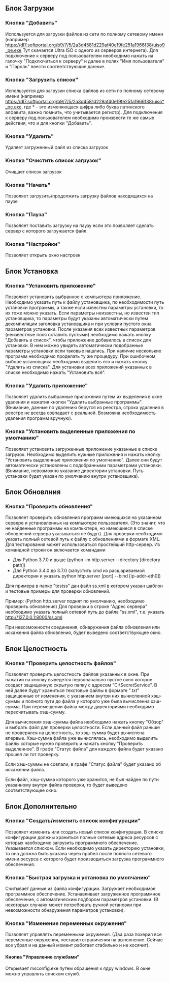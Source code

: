 ## Блок Загрузки

### Кнопка "Добавить"

Используется для загрузки файлов из сети по полному сетевому имени (например https://dl7.softportal.org/b9/7/5/2a3d4581d229af40e19fe251a1966f38/uiso9_pe.exe Тут скачается Ultra ISO с одного из серверов интернета). Для подключение к серверу под пользователем необходимо нажать на галочку "Подключиться к серверу" и далее в полях "Имя пользователя" и "Пароль" ввести соответствующие данные. 

### Кнопка "Загрузить список"

Используется для загрузки списка файлов из сети по полному сетевому имени (например https://dl7.softportal.org/b9/7/5/2a3d4581d229af40e19fe251a1966f38/uiso*_pe.exe, где * - это изменяющася цифра либо буква латинского алфавита, важно помнить, что учитывается регистр). Для подключения к серверу под пользователем необходимо произвести те же самые действия, что и для кнопки "Добавить". 

### Кнопка "Удалить"

Удаляет загруженный файл из списка загрузок

### Кнопка "Очистить список загрузок"

Очищает список загрузок

### Кнопка "Начать"

Позволяет загрузить/продолжить загрузку файлов находящихся на паузе

### Кнопка "Пауза"

Позволяет поставить загрузку на паузу если это позволяет сделать сервер с которого загружается файл.

### Кнопка "Настройки"

Позволяет открыть окно настроек

## Блок Установка

### Кнопка "Установить приложение"

Позволяет установить выбранное с компьютера приложение. Необходимо указать путь к файлу установщика, по необходимости путь установки программы, а также если известны параметры установки, то их тоже можно указать. Если параметры неизвестны, но известен тип установщика, то параметры будут указаны автоматически путем декомпиляции заголовка установщика и при условии пустого окна параметров установки. После указания всех известных параметров (неизвестные поля оставить пустыми) необходимо нажать кнопку "Добавить в список", чтобы приложение добавилось в список для установки. В нем можно увидеть автоматически подобранные параметры установки если таковые нашлись. При наличие нескольких программ необходимо проделать ту же процедуру. При ошибочном выборе установщика необходимо выделить его и нажать кнопку "Удалить из списка". Для установки всех приложений указанных в списке необходимо нажать "Установить всё".

### Кнопка "Удалить приложение"

Позволяет удалить выбранные приложения путем их выделения в окне удаления и нажатия кнопки "Удалить выбранные программы". (Внимание, данные по удалению берутся из реестра, строка удаления в реестре не всегда совпадает с реальной. Возможна необходимость удаления программ вручную). 

### Кнопка "Установить выделенные приложения по умолчанию"

Позволяет установить загруженные приложение указанные в списке загрузок. Необходимо выделить нужные приложения и нажать кнопку "Установить выделенные приложения по умолчанию". Далее они будут автоматически установлены с подобранными параметрами установки. (Внимание, невозможно указание директории установки. Путь установки будет указан по умолчанию внутри установщика). 

## Блок Обновлния

### Кнопка "Проверить обновления"

Позволяет проверить обновления программ имеющихся на указанном сервере и установленных на компьютере пользователя. (Это значит, что не найденные программы на компьютере, но имеющиеся в списке обновлений сервера указываться не будут). Для проверки необходимо указать полный сетевой путь к файлу с обновлениями в формате XML. Для тестирования может использоваться простейший http-сервер. Из командной строки он включается командами 

- Для Python 3.7.0 и выше (python -m http.server --directory [directory path])
- Для Python 3.4.0 до 3.7.0 (запустить cmd из расшариваемой директории и указать python http.server [port] --bind [ip-addr-eth0])

Для примера в папке "testss" дан файл ss.xml в котором указан шаблон и тестовые примеры для проверки обновлений.

Пример: (Python http.server поднят по умолчанию, необходимо проверить обновления) Для проверки в строке "Адрес сервера" необходимо указать полный сетевой путь до файла "ss.xml", т.е. указать http://127.0.0.1:8000/ss.xml

При невозможности соединения, обнаружения файла обновления или искажения файла обновления, будет выведено соответствующее окно.

## Блок Целостность

### Кнопка "Проверить целостность файлов"

Позволяет проверить целостность файлов указанных в окне. При нажатии на кнопку выведется первоначально пустое окно которое создаст защищенную скрытую папку с адресом "C:\SecretService". В ней далее будут храниться текстовые файлы в формате ".txt" защищенные от изменения, с указанием внутри них вычисленной хэш-суммы и полного пути до файла у которого уже была вычисленна хэш-сумма. При перемещении файла между директориями необходимо пересчитывать хэш-сумму. 

Для вычисления хэш-суммы файла необходимо нажать кнопку "Обзор" и выбрать файл для проверки целостности. Если данный файл раньше не проверялся на целостность, то хэш-сумма будет вычислена впервые. Хэш-сумма файла уже вычислялась, необходимо выделить файлы которые нужно проверить и нажать кнопку "Проверить выделенное". В графе "Статус файла" для каждого файла будет указано прошел ли тот проверку. 

Если хэш-суммы не совпали, в графе "Статус файла" будет указано об искажении файла.

Если файл, хэш-сумма которого уже хранится, не был найден по пути указанному внутри файла проверки, то будет выведено соответствующее окно. 

## Блок Дополнительно

### Кнопка "Создать/изменить список конфигурации"

Позволяет изменить или создать новый список конфигурации. В списке конфигурации должны храниться полные сетевые адреса ресурсов с которых наобходимо загрузить программного обеспечение. Указывается списком. Если необходимо указать директорию установки, то она должна быть указана через пробел после полного сетевого имени ресурса с которого будет производиться загрузка программного обеспечения.

### Кнопка "Быстрая загрузка и установка по умолчанию"

Считывает данные из файла конфигурации. Загружает необходимое программное обеспечение. Устанавливает загруженное программное обеспечение, с автоматическим подбором параметров установки.  (В некоторых случаях может потребовать ручной установки при невозможности обнаружения параметров установки).

### Кнопка "Изменение переменных окружения"

Позволяет управлять переменными окружения. (Два раза похерил все переменные окружения, поставил ограничения на выполнение. Сейчас все убрал и на данный момент работает стабильно и не косячит).

#### Кнопка "Управление службами"

Открывает msconfig.exe путем обращения к ядру windows. В окне можно управлять списком служб.